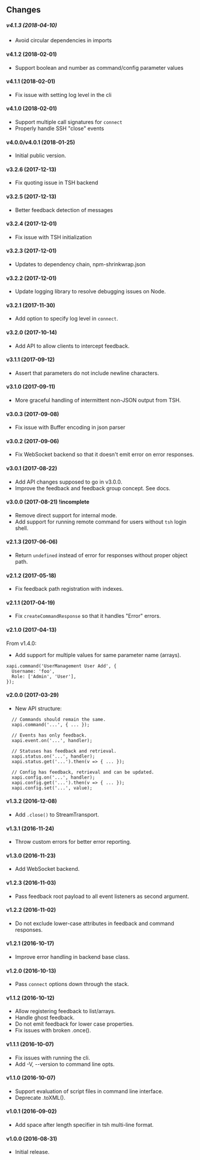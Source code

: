 Changes
-------

##### v4.1.3 (2018-04-10)

  * Avoid circular dependencies in imports

#### v4.1.2 (2018-02-01)

  * Support boolean and number as command/config parameter values

#### v4.1.1 (2018-02-01)

  * Fix issue with setting log level in the cli

#### v4.1.0 (2018-02-01)

  * Support multiple call signatures for `connect`
  * Properly handle SSH "close" events

#### v4.0.0/v4.0.1 (2018-01-25)

  * Initial public version.

#### v3.2.6 (2017-12-13)

  * Fix quoting issue in TSH backend

#### v3.2.5 (2017-12-13)

  * Better feedback detection of messages

#### v3.2.4 (2017-12-01)

  * Fix issue with TSH initialization

#### v3.2.3 (2017-12-01)

  * Updates to dependency chain, npm-shrinkwrap.json

#### v3.2.2 (2017-12-01)

  * Update logging library to resolve debugging issues on Node.

#### v3.2.1 (2017-11-30)

  * Add option to specify log level in `connect`.

#### v3.2.0 (2017-10-14)

  * Add API to allow clients to intercept feedback.

#### v3.1.1 (2017-09-12)

  * Assert that parameters do not include newline characters.

#### v3.1.0 (2017-09-11)

  * More graceful handling of intermittent non-JSON output from TSH.

#### v3.0.3 (2017-09-08)

  * Fix issue with Buffer encoding in json parser

#### v3.0.2 (2017-09-06)

  * Fix WebSocket backend so that it doesn't emit error on error responses.

#### v3.0.1 (2017-08-22)

  * Add API changes supposed to go in v3.0.0.
  * Improve the feedback and feedback group concept. See docs.

#### v3.0.0 (2017-08-21) !incomplete

  * Remove direct support for internal mode.
  * Add support for running remote command for users without `tsh` login shell.

#### v2.1.3 (2017-06-06)

  * Return `undefined` instead of error for responses without proper object
    path.

#### v2.1.2 (2017-05-18)

  * Fix feedback path registration with indexes.

#### v2.1.1 (2017-04-19)

  * Fix `createCommandResponse` so that it handles "Error" errors.

#### v2.1.0 (2017-04-13)

From v1.4.0:

  * Add support for multiple values for same parameter name (arrays).

```
xapi.command('UserManagement User Add', {
  Username: 'foo',
  Role: ['Admin', 'User'],
});
```

#### v2.0.0 (2017-03-29)

  * New API structure:

```
  // Commands should remain the same.
  xapi.command('...', { ... });

  // Events has only feedback.
  xapi.event.on('...', handler);

  // Statuses has feedback and retrieval.
  xapi.status.on('...', handler);
  xapi.status.get('...').then(v => { ... });

  // Config has feedback, retrieval and can be updated.
  xapi.config.on('...', handler);
  xapi.config.get('...').then(v => { ... });
  xapi.config.set('...', value);
```

#### v1.3.2 (2016-12-08)

  * Add `.close()` to StreamTransport.

#### v1.3.1 (2016-11-24)

  * Throw custom errors for better error reporting.

#### v1.3.0 (2016-11-23)

  * Add WebSocket backend.

#### v1.2.3 (2016-11-03)

  * Pass feedback root payload to all event listeners as second argument.

#### v1.2.2 (2016-11-02)

  * Do not exclude lower-case attributes in feedback and command responses.

#### v1.2.1 (2016-10-17)

  * Improve error handling in backend base class.

#### v1.2.0 (2016-10-13)

  * Pass `connect` options down through the stack.

#### v1.1.2 (2016-10-12)

  * Allow registering feedback to list/arrays.
  * Handle ghost feedback.
  * Do not emit feedback for lower case properties.
  * Fix issues with broken .once().

#### v1.1.1 (2016-10-07)

  * Fix issues with running the cli.
  * Add -V, --version to command line opts.

#### v1.1.0 (2016-10-07)

  * Support evaluation of script files in command line interface.
  * Deprecate .toXML().

#### v1.0.1 (2016-09-02)

  * Add space after length specifier in tsh multi-line format.

#### v1.0.0 (2016-08-31)

  * Initial release.
